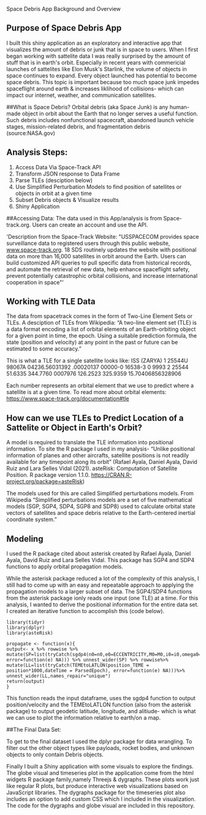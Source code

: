 Space Debris App Background and Overview

## Purpose of Space Debris App 
I built this shiny application as an exploratory and interactive app that visualizes the amount of debris or junk that is in space to users. When I first began working with sattelite data I was really surprised by the amount of stuff that is in earth's orbit. Especially in recent years with commericial launches of sattelites like Elon Musk's Starlink, the volume of objects in space continues to expand. Every object launched has potential to become space debris. This topic is important because too much space junk impedes spaceflight around earth &  increases liklihood of collisions- which can impact our internet, weather, and communication satellites. 

##What is Space Debris?
Orbital debris (aka Space Junk) is any human-made object in orbit about the Earth that no longer serves a useful function. Such debris includes nonfunctional spacecraft, abandoned launch vehicle stages, mission-related debris, and fragmentation debris (source:NASA.gov)

## Analysis Steps:
1. Access Data Via Space-Track API 
2. Transform JSON response to Data Frame 
3. Parse TLEs (desciption below) 
4. Use Simplified Perturbation Models to find position of satellites or objects in orbit at a given time
5. Subset Debris objects & Visualize results
6. Shiny Application 

##Accessing Data: 
The data used in this App/analysis is from Space-track.org. Users can create an account and use the API. 

'Description from the Space-Track Website: "USSPACECOM provides space surveillance data to registered users through this public website, www.space-track.org. 18 SDS routinely updates the website with positional data on more than 16,000 satellites in orbit around the Earth. Users can build customized API queries to pull specific data from historical records, and automate the retrieval of new data, help enhance spaceflight safety, prevent potentially catastrophic orbital collisions, and increase international cooperation in space"'

## Working with TLE Data 
The data from spacetrack comes in the form of Two-Line Element Sets or TLEs. A desciption of TLEs from Wikipedia: 
“A two-line element set (TLE) is a data format encoding a list of orbital elements of an Earth-orbiting object for a given point in time, the epoch. Using a suitable prediction formula, the state (position and velocity) at any point in the past or future can be estimated to some accuracy.”

This is what a TLE for a single satellite looks like: 
ISS (ZARYA)
1 25544U 98067A   04236.56031392  .00020137  00000-0  16538-3 0  9993
2 25544  51.6335 344.7760 0007976 126.2523 325.9359 15.70406856328906

Each number represents an orbital element that we use to predict where a satellite is at a given time. To read more about orbital elements: https://www.space-track.org/documentation#tle


## How can we use TLEs to Predict Location of a Sattelite or Object in Earth's Orbit?
A  model is required to translate the TLE information into positional information. To site the R package I used in my analysis- “Unlike positional information of planes and other aircrafts, satellite positions is not readily available for any timepoint along its orbit” (Rafael Ayala, Daniel Ayala, David Ruiz and Lara Selles Vidal (2021). asteRisk: Computation of Satellite Position. R package version 1.1.0. https://CRAN.R-project.org/package=asteRisk) 

The models used for this are called Simplified perturbations models.  From Wikipedia “Simplified perturbations models are a set of five mathematical models (SGP, SGP4, SDP4, SGP8 and SDP8) used to calculate orbital state vectors of satellites and space debris relative to the Earth-centered inertial coordinate system.” 

## Modeling 
I used the R package cited about asterisk created by Rafael Ayala, Daniel Ayala, David Ruiz and Lara Selles Vidal. This package has SGP4 and SDP4 functions to apply orbital propagation models. 

While the asterisk package reduced a lot of the complexity of this analysis, I still had to come up with an easy and repeatable approach to applying the propagation models to a larger subset of data. The SGP4/SDP4 functions from the asterisk package ionly reads one input (one TLE) at a time. For this analysis, I wanted to derive the positional information for the entire data set. I created an iterative function to accomplish this (code below). 

```
library(tidyr)
library(dplyr)
library(asteRisk)

propagate <- function(x){
output<- x %>% rowwise %>%
mutate(SP=list(tryCatch(sgdp4(n0=n0,e0=ECCENTRICITY,M0=M0,i0=i0,omega0=omega0,OMEGA0,Bstar,initialDateTime=ParsedEpoch,targetTime=targetTime), error=function(e) NA))) %>% unnest_wider(SP) %>% rowwise%>% mutate(LL=list(tryCatch(TEMEtoLATLON(position_TEME = position*1000,dateTime = ParsedEpoch), error=function(e) NA)))%>% unnest_wider(LL,names_repair="unique")
return(output)
}
```
This function reads the input dataframe, uses the sgdp4 function to output position/velocity and the TEMEtoLATLON function (also from the asterisk package) to output geodetic latitude, longitude, and alitiude- which is what we can use to plot the information relative to earth/on a map. 

##The Final Data Set: 

To get to the final dataset I used the dplyr package for data wrangling. To filter out the other object types like payloads, rocket bodies, and unknown objects to only contain Debris objects. 

Finally I built a Shiny application with some visuals to explore the findings.  The globe visual and timeseries plot in the application come from the html widgets R package family,namely Threejs & dygraphs. These plots work just like regular R plots, but produce interactive web visualizations based on JavaScript libraries.   The dygraphs package for the timeseries plot also includes an option to add custom CSS which I included in the visualization. The code for the dygraphs and globe visual are included in this repository. 



